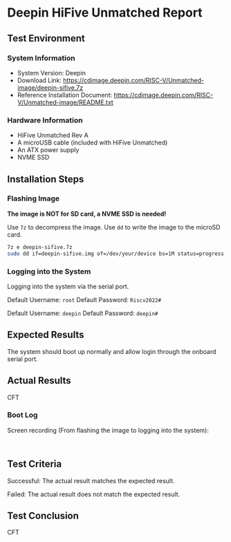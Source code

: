 # Deepin HiFive Unmatched Report

## Test Environment

### System Information

- System Version: Deepin
- Download Link: https://cdimage.deepin.com/RISC-V/Unmatched-image/deepin-sifive.7z
- Reference Installation Document: https://cdimage.deepin.com/RISC-V/Unmatched-image/README.txt

### Hardware Information

- HiFive Unmatched Rev A
- A microUSB cable (included with HiFive Unmatched)
- An ATX power supply
- NVME SSD

## Installation Steps

### Flashing Image

**The image is NOT for SD card, a NVME SSD is needed!**

Use `7z` to decompress the image.
Use `dd` to write the image to the microSD card.

```bash
7z e deepin-sifive.7z
sudo dd if=deepin-sifive.img of=/dev/your/device bs=1M status=progress
```


### Logging into the System

Logging into the system via the serial port.

Default Username: `root`
Default Password: `Riscv2022#`

Default Username: `deepin`
Default Password: `deepin#`

## Expected Results

The system should boot up normally and allow login through the onboard serial port.

## Actual Results

CFT

### Boot Log

Screen recording (From flashing the image to logging into the system):


```log


```

## Test Criteria

Successful: The actual result matches the expected result.

Failed: The actual result does not match the expected result.

## Test Conclusion

CFT
